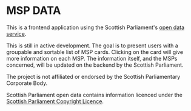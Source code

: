 MSP DATA
======

This is a frontend application using the Scottish Parliament's [open data 
service](https://data.parliament.scot/#/home).

This is still in active development. The goal is to present users with a 
groupable and sortable list of MSP cards. Clicking on the card will 
give more information on each MSP. The information itself, and the MSPs
concerned, will be updated on the backend by the Scottish Parliament.

The project is not affiliated or endorsed by the Scottish Parliamentary Corporate Body.

Scottish Parliament open data contains information licenced under the [Scottish Parliament Copyright Licence](http://www.parliament.scot/Fol/Scottish_Parliament_Licence.pdf).